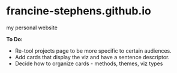 # francine-stephens.github.io
my personal website


**To Do:**

* Re-tool projects page to be more specific to certain audiences.
* Add cards that display the viz and have a sentence descriptor.
* Decide how to organize cards - methods, themes, viz types
